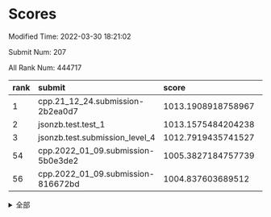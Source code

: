 # Scores

Modified Time: 2022-03-30 18:21:02

Submit Num: 207

All Rank Num: 444717

| rank |               submit               |       score        |       sigma        | pk_num |
| :--- | :--------------------------------- | :----------------- | :----------------- | :----- |
| 1    | cpp.21_12_24.submission-2b2ea0d7   | 1013.1908918758967 | 0.8027029687757748 | 8591   |
| 2    | jsonzb.test.test_1                 | 1013.1575484204238 | 0.8169676335035229 | 8591   |
| 3    | jsonzb.test.submission_level_4     | 1012.7919435741527 | 0.8345930312685653 | 8594   |
| 54   | cpp.2022_01_09.submission-5b0e3de2 | 1005.3827184757739 | 0.7127608695973485 | 8593   |
| 56   | cpp.2022_01_09.submission-816672bd | 1004.837603689512  | 0.718039677548095  | 8595   |


<details>
<summary>全部</summary>

| rank |                 submit                 |       score        |       sigma        | pk_num |
| :--- | :------------------------------------- | :----------------- | :----------------- | :----- |
| 1    | cpp.21_12_24.submission-2b2ea0d7       | 1013.1908918758967 | 0.8027029687757748 | 8591   |
| 2    | jsonzb.test.test_1                     | 1013.1575484204238 | 0.8169676335035229 | 8591   |
| 3    | jsonzb.test.submission_level_4         | 1012.7919435741527 | 0.8345930312685653 | 8594   |
| 4    | gobigger.level_3.submission_level_3_33 | 1011.733436078365  | 0.7726756255289847 | 8597   |
| 5    | gobigger.level_3.submission_level_3_5  | 1011.4161525023574 | 0.7577601100536904 | 8593   |
| 6    | gobigger.level_3.submission_level_3_4  | 1011.3282787224821 | 0.7682721765751118 | 8596   |
| 7    | gobigger.level_3.submission_level_3_39 | 1011.2418275765053 | 0.7629808948289751 | 8597   |
| 8    | gobigger.level_3.submission_level_3_17 | 1011.0668378115159 | 0.7553968104350577 | 8591   |
| 9    | gobigger.level_3.submission_level_3_25 | 1010.9977053405902 | 0.784575360796174  | 8591   |
| 10   | gobigger.level_3.submission_level_3_29 | 1010.9750934570218 | 0.7558511976440729 | 8593   |
| 11   | gobigger.level_3.submission_level_3_11 | 1010.9380963480855 | 0.7724672685175609 | 8593   |
| 12   | gobigger.level_3.submission_level_3_3  | 1010.8689131903209 | 0.7642779119046827 | 8597   |
| 13   | gobigger.level_3.submission_level_3_15 | 1010.8181981566946 | 0.7527644934380994 | 8596   |
| 14   | gobigger.level_3.submission_level_3_18 | 1010.7957922916479 | 0.7656684548867936 | 8599   |
| 15   | gobigger.level_3.submission_level_3_13 | 1010.7518425990879 | 0.7793417071428997 | 8591   |
| 16   | gobigger.level_3.submission_level_3_6  | 1010.7062694796122 | 0.7596725768248911 | 8592   |
| 17   | gobigger.level_3.submission_level_3_22 | 1010.5925157713458 | 0.7690128010319097 | 8591   |
| 18   | gobigger.level_3.submission_level_3_8  | 1010.4505194464539 | 0.7549431680307374 | 8596   |
| 19   | gobigger.level_3.submission_level_3_35 | 1010.396446452176  | 0.7807668966735192 | 8590   |
| 20   | gobigger.level_3.submission_level_3_44 | 1010.366805149752  | 0.7556533696183484 | 8593   |
| 21   | gobigger.level_3.submission_level_3_40 | 1010.3452997763894 | 0.802123905960527  | 8592   |
| 22   | gobigger.level_3.submission_level_3_24 | 1010.2982702575895 | 0.759462927902648  | 8591   |
| 23   | gobigger.level_3.submission_level_3_32 | 1010.0854522954054 | 0.7668412922708212 | 8595   |
| 24   | gobigger.level_3.submission_level_3_36 | 1009.9988631171032 | 0.7641944486569714 | 8596   |
| 25   | gobigger.level_3.submission_level_3_0  | 1009.9688833834474 | 0.7811498238203677 | 8592   |
| 26   | gobigger.level_3.submission_level_3_2  | 1009.9086600941921 | 0.7562924282761755 | 8590   |
| 27   | gobigger.level_3.submission_level_3_31 | 1009.861427519195  | 0.7616479611454594 | 8589   |
| 28   | gobigger.level_3.submission_level_3_41 | 1009.804469318573  | 0.7622165237923938 | 8600   |
| 29   | gobigger.level_3.submission_level_3_49 | 1009.7502560748067 | 0.736281559702975  | 8593   |
| 30   | gobigger.level_3.submission_level_3_12 | 1009.7422059892099 | 0.7402288233940787 | 8592   |
| 31   | gobigger.level_3.submission_level_3_19 | 1009.7133575578339 | 0.7374182316843748 | 8596   |
| 32   | gobigger.level_3.submission_level_3_26 | 1009.6910252037644 | 0.7603181781398324 | 8596   |
| 33   | gobigger.level_3.submission_level_3_42 | 1009.6663782877775 | 0.7568172492596018 | 8591   |
| 34   | gobigger.level_3.submission_level_3_20 | 1009.6585030591282 | 0.755269898908127  | 8589   |
| 35   | gobigger.level_3.submission_level_3_37 | 1009.5407746557854 | 0.7415811264451926 | 8594   |
| 36   | gobigger.level_3.submission_level_3_28 | 1009.442798986472  | 0.7613471824073427 | 8590   |
| 37   | gobigger.level_3.submission_level_3_43 | 1009.4166429110471 | 0.7386926990759645 | 8595   |
| 38   | gobigger.level_3.submission_level_3_7  | 1009.3632472598587 | 0.7678950479653599 | 8593   |
| 39   | gobigger.level_3.submission_level_3_47 | 1009.320953741409  | 0.7473553400940093 | 8593   |
| 40   | gobigger.level_3.submission_level_3_38 | 1009.276088130258  | 0.749614415184501  | 8597   |
| 41   | gobigger.level_3.submission_level_3_10 | 1009.2416104597137 | 0.7510824099008983 | 8593   |
| 42   | gobigger.level_3.submission_level_3_14 | 1009.2270536269749 | 0.7526849269753614 | 8592   |
| 43   | gobigger.level_3.submission_level_3_21 | 1009.1898014859103 | 0.7392511643032508 | 8589   |
| 44   | gobigger.level_3.submission_level_3_1  | 1009.1847265227211 | 0.7340496225720201 | 8590   |
| 45   | gobigger.level_3.submission_level_3_46 | 1008.9764698959316 | 0.7479112071666706 | 8592   |
| 46   | gobigger.level_3.submission_level_3_34 | 1008.9594341222579 | 0.7551146055572526 | 8594   |
| 47   | gobigger.level_3.submission_level_3_48 | 1008.896715330541  | 0.7233705087487359 | 8591   |
| 48   | gobigger.level_3.submission_level_3_27 | 1008.7877832606414 | 0.7528794582666269 | 8595   |
| 49   | gobigger.level_3.submission_level_3_9  | 1008.7604679606848 | 0.7689041099656058 | 8591   |
| 50   | gobigger.level_3.submission_level_3_23 | 1008.5886075174436 | 0.7530459656949448 | 8598   |
| 51   | gobigger.level_3.submission_level_3_30 | 1008.5490717709163 | 0.7465059391889844 | 8594   |
| 52   | gobigger.level_3.submission_level_3_45 | 1008.2726852156255 | 0.7491879218064158 | 8594   |
| 53   | gobigger.level_3.submission_level_3_16 | 1008.0336832999666 | 0.7275641262396879 | 8591   |
| 54   | cpp.2022_01_09.submission-5b0e3de2     | 1005.3827184757739 | 0.7127608695973485 | 8593   |
| 55   | gobigger.level_1.submission_level_1_8  | 1005.0499820997936 | 0.7310234584630075 | 8600   |
| 56   | cpp.2022_01_09.submission-816672bd     | 1004.837603689512  | 0.718039677548095  | 8595   |
| 57   | gobigger.level_1.submission_level_1_31 | 1004.7672529047472 | 0.7215066600178267 | 8591   |
| 58   | gobigger.level_1.submission_level_1_27 | 1004.4894074434242 | 0.7252988899557984 | 8594   |
| 59   | gobigger.level_1.submission_level_1_34 | 1004.217935009034  | 0.7155031216980507 | 8597   |
| 60   | gobigger.level_1.submission_level_1_11 | 1004.1656486318525 | 0.7190008283693942 | 8589   |
| 61   | gobigger.level_1.submission_level_1_41 | 1004.0153156690584 | 0.7285286595887922 | 8590   |
| 62   | gobigger.level_1.submission_level_1_14 | 1003.9908895495157 | 0.7186670778664296 | 8597   |
| 63   | gobigger.level_1.submission_level_1_32 | 1003.9833895293632 | 0.7078042895945782 | 8594   |
| 64   | gobigger.level_1.submission_level_1_5  | 1003.9754102762922 | 0.7217993573913809 | 8597   |
| 65   | gobigger.level_1.submission_level_1_20 | 1003.9470076032604 | 0.7183560930478485 | 8590   |
| 66   | gobigger.level_1.submission_level_1_48 | 1003.9036726104965 | 0.710004826241521  | 8594   |
| 67   | gobigger.level_1.submission_level_1_17 | 1003.8183961648132 | 0.7041841453194314 | 8595   |
| 68   | gobigger.level_1.submission_level_1_12 | 1003.7389269898556 | 0.7218479936484528 | 8598   |
| 69   | gobigger.level_1.submission_level_1_28 | 1003.7300053248802 | 0.7161811051756468 | 8592   |
| 70   | gobigger.level_1.submission_level_1_15 | 1003.6971101842163 | 0.7142105306036394 | 8588   |
| 71   | gobigger.level_1.submission_level_1_39 | 1003.684680881113  | 0.7178823118384277 | 8590   |
| 72   | gobigger.level_1.submission_level_1_9  | 1003.6497247268063 | 0.7251670571152197 | 8592   |
| 73   | gobigger.level_1.submission_level_1_30 | 1003.6297415165086 | 0.7136481306315966 | 8594   |
| 74   | gobigger.level_1.submission_level_1_0  | 1003.5605991435177 | 0.7315843764619417 | 8590   |
| 75   | gobigger.level_1.submission_level_1_1  | 1003.5363703093651 | 0.7208216558022007 | 8592   |
| 76   | gobigger.level_1.submission_level_1_23 | 1003.5138107574858 | 0.7139929927243319 | 8594   |
| 77   | gobigger.level_1.submission_level_1_16 | 1003.5046148940069 | 0.7162183151164243 | 8596   |
| 78   | gobigger.level_1.submission_level_1_18 | 1003.3815669779257 | 0.7164501830128347 | 8594   |
| 79   | gobigger.level_1.submission_level_1_33 | 1003.3728133226216 | 0.7089218482621703 | 8591   |
| 80   | gobigger.level_1.submission_level_1_43 | 1003.3413948866354 | 0.7187751778959782 | 8594   |
| 81   | gobigger.level_1.submission_level_1_42 | 1003.3103762718761 | 0.7184015352761745 | 8598   |
| 82   | gobigger.level_1.submission_level_1_29 | 1003.2742837483648 | 0.7088731761517704 | 8593   |
| 83   | gobigger.level_1.submission_level_1_37 | 1003.2564299832926 | 0.7131641379603612 | 8598   |
| 84   | gobigger.level_1.submission_level_1_45 | 1003.2528253727712 | 0.7225855379856465 | 8592   |
| 85   | gobigger.level_1.submission_level_1_24 | 1003.1560680771225 | 0.6984480015994993 | 8591   |
| 86   | gobigger.level_1.submission_level_1_26 | 1003.1390555529773 | 0.7098538295913593 | 8593   |
| 87   | gobigger.level_1.submission_level_1_21 | 1003.1005779174859 | 0.7188428165405838 | 8595   |
| 88   | gobigger.level_1.submission_level_1_46 | 1003.0915637539176 | 0.7237744021502036 | 8589   |
| 89   | gobigger.level_1.submission_level_1_36 | 1003.0383061423838 | 0.7177905942438094 | 8597   |
| 90   | gobigger.level_1.submission_level_1_7  | 1002.9959808537742 | 0.7154458113819456 | 8596   |
| 91   | gobigger.level_1.submission_level_1_47 | 1002.9214019017531 | 0.7161305080190603 | 8596   |
| 92   | gobigger.level_1.submission_level_1_44 | 1002.7507748075084 | 0.7237665002925289 | 8590   |
| 93   | gobigger.level_1.submission_level_1_49 | 1002.7180721142596 | 0.7147921603943879 | 8594   |
| 94   | gobigger.level_1.submission_level_1_19 | 1002.7161022791611 | 0.7117421044234443 | 8591   |
| 95   | gobigger.level_1.submission_level_1_2  | 1002.6843989408949 | 0.7179171126760313 | 8596   |
| 96   | gobigger.level_1.submission_level_1_13 | 1002.6403231524195 | 0.7163734647230783 | 8588   |
| 97   | gobigger.level_1.submission_level_1_10 | 1002.5746711378298 | 0.7114667750320431 | 8596   |
| 98   | gobigger.level_1.submission_level_1_40 | 1002.5683150939091 | 0.7245103114578404 | 8592   |
| 99   | gobigger.level_1.submission_level_1_4  | 1002.5278665225273 | 0.7121265888032413 | 8599   |
| 100  | gobigger.level_1.submission_level_1_38 | 1002.4928779879522 | 0.7196296190807404 | 8591   |
| 101  | gobigger.level_1.submission_level_1_25 | 1002.4677335402972 | 0.7209737561699014 | 8590   |
| 102  | gobigger.level_1.submission_level_1_22 | 1002.4569748926484 | 0.7153151028251302 | 8595   |
| 103  | gobigger.level_1.submission_level_1_35 | 1002.3598571657021 | 0.7045996370910882 | 8594   |
| 104  | gobigger.level_1.submission_level_1_3  | 1001.9590519336133 | 0.6993035171455012 | 8593   |
| 105  | gobigger.level_1.submission_level_1_6  | 1001.7426601886655 | 0.7096895801562142 | 8594   |
| 106  | gobigger.random.submission_random_49   | 997.044745696482   | 0.7013056024821234 | 8592   |
| 107  | gobigger.random.submission_random_31   | 996.8358125044624  | 0.7129021248759545 | 8598   |
| 108  | gobigger.random.submission_random_44   | 996.7947904117382  | 0.7133434369731559 | 8591   |
| 109  | gobigger.random.submission_random_12   | 996.6382996836358  | 0.7017765150869242 | 8591   |
| 110  | gobigger.random.submission_random_15   | 996.6374750728999  | 0.7039492256771906 | 8591   |
| 111  | gobigger.random.submission_random_10   | 996.5642098772931  | 0.7010573836246913 | 8595   |
| 112  | gobigger.random.submission_random_19   | 996.5379156503972  | 0.6992095335743377 | 8596   |
| 113  | gobigger.random.submission_random_41   | 996.4023450639519  | 0.7040583942014607 | 8595   |
| 114  | gobigger.random.submission_random_47   | 996.3804201607927  | 0.7122588239051284 | 8593   |
| 115  | gobigger.random.submission_random_29   | 996.30499567989    | 0.7040375152176807 | 8596   |
| 116  | gobigger.random.submission_random_26   | 996.2614388617031  | 0.7017564530325302 | 8597   |
| 117  | gobigger.random.submission_random_8    | 996.2485390259559  | 0.6993964757767119 | 8592   |
| 118  | gobigger.random.submission_random_5    | 996.2466505524706  | 0.7195508634401833 | 8597   |
| 119  | gobigger.random.submission_random_0    | 996.2218298611093  | 0.7006976114079155 | 8591   |
| 120  | gobigger.random.submission_random_22   | 996.1529388050582  | 0.7011591728191185 | 8596   |
| 121  | gobigger.random.submission_random_9    | 996.1386865823948  | 0.7168357138998674 | 8594   |
| 122  | gobigger.random.submission_random_23   | 996.1335222548807  | 0.7062178544302726 | 8595   |
| 123  | gobigger.random.submission_random_46   | 996.0787788846708  | 0.7159721629274215 | 8595   |
| 124  | gobigger.random.submission_random_32   | 996.059305372618   | 0.7065300774873645 | 8595   |
| 125  | gobigger.random.submission_random_7    | 996.0284787665498  | 0.6995384664374298 | 8598   |
| 126  | gobigger.random.submission_random_24   | 996.0123686643294  | 0.7011572823505829 | 8590   |
| 127  | gobigger.random.submission_random_39   | 996.0104639923576  | 0.7048956099384549 | 8593   |
| 128  | gobigger.random.submission_random_2    | 995.9799179305456  | 0.7159244799489618 | 8598   |
| 129  | gobigger.random.submission_random_1    | 995.8507548654895  | 0.7116906911346246 | 8598   |
| 130  | gobigger.random.submission_random_48   | 995.8434671286934  | 0.7138375135824798 | 8597   |
| 131  | gobigger.random.submission_random_18   | 995.8429973040494  | 0.7141059466020502 | 8591   |
| 132  | gobigger.random.submission_random_16   | 995.8062070053884  | 0.7151946811213562 | 8591   |
| 133  | gobigger.random.submission_random_4    | 995.7881951232036  | 0.7212927949549972 | 8589   |
| 134  | gobigger.random.submission_random_17   | 995.7317688621102  | 0.7075714378710674 | 8593   |
| 135  | gobigger.random.submission_random_35   | 995.7051577687315  | 0.707368194076041  | 8591   |
| 136  | gobigger.random.submission_random_36   | 995.6919607185773  | 0.71325159329704   | 8592   |
| 137  | gobigger.random.submission_random_3    | 995.6871743067904  | 0.7056606686365643 | 8594   |
| 138  | gobigger.random.submission_random_21   | 995.6266151063961  | 0.7246491656854512 | 8595   |
| 139  | gobigger.random.submission_random_6    | 995.5791971566763  | 0.7042376801778792 | 8595   |
| 140  | gobigger.random.submission_random_20   | 995.575716991225   | 0.7212900803196693 | 8593   |
| 141  | gobigger.random.submission_random_42   | 995.5287149846996  | 0.7088869265729514 | 8593   |
| 142  | gobigger.random.submission_random_30   | 995.5024914624755  | 0.7183145523294698 | 8595   |
| 143  | gobigger.random.submission_random_37   | 995.4644843421439  | 0.7030410222570622 | 8589   |
| 144  | gobigger.random.submission_random_38   | 995.4616132119905  | 0.7222050904553072 | 8590   |
| 145  | gobigger.random.submission_random_33   | 995.4451174001539  | 0.711223157376766  | 8598   |
| 146  | gobigger.random.submission_random_34   | 995.4186635259896  | 0.7087927264553743 | 8597   |
| 147  | gobigger.random.submission_random_45   | 995.3959384290753  | 0.700685440204639  | 8592   |
| 148  | gobigger.random.submission_random_13   | 995.3685236540327  | 0.7013028462844786 | 8596   |
| 149  | gobigger.random.submission_random_27   | 995.3552119486377  | 0.7041846082516388 | 8593   |
| 150  | gobigger.random.submission_random_43   | 995.3381819576476  | 0.7245059016922362 | 8591   |
| 151  | gobigger.random.submission_random_25   | 995.2463697353346  | 0.719478295107891  | 8594   |
| 152  | gobigger.random.submission_random_11   | 995.1358856170211  | 0.7125288287672095 | 8594   |
| 153  | gobigger.random.submission_random_28   | 995.1126655108413  | 0.7009142179742455 | 8589   |
| 154  | gobigger.random.submission_random_14   | 995.0959805522317  | 0.7260893259880771 | 8592   |
| 155  | gobigger.random.submission_random_40   | 994.560058091215   | 0.7236625558984672 | 8591   |
| 156  | gobigger.level_2.submission_level_2_13 | 994.0595876770996  | 0.7337566809071174 | 8595   |
| 157  | gobigger.level_2.submission_level_2_47 | 993.5719862186825  | 0.7375958366276819 | 8596   |
| 158  | gobigger.level_2.submission_level_2_33 | 993.5439948800446  | 0.7262958417215736 | 8595   |
| 159  | gobigger.level_2.submission_level_2_31 | 993.4512396550201  | 0.7484274858960871 | 8594   |
| 160  | gobigger.level_2.submission_level_2_4  | 993.4509441834449  | 0.7355051887412716 | 8592   |
| 161  | gobigger.level_2.submission_level_2_18 | 993.3679856466194  | 0.7483822203395742 | 8595   |
| 162  | gobigger.level_2.submission_level_2_46 | 993.1392391135131  | 0.7407608156904845 | 8592   |
| 163  | gobigger.level_2.submission_level_2_17 | 993.03723749141    | 0.7389595408800379 | 8589   |
| 164  | gobigger.level_2.submission_level_2_42 | 992.9740464387744  | 0.7486392794864202 | 8595   |
| 165  | gobigger.level_2.submission_level_2_38 | 992.9227696730751  | 0.7685141302139149 | 8598   |
| 166  | gobigger.level_2.submission_level_2_30 | 992.9070519273458  | 0.7341168271681707 | 8593   |
| 167  | gobigger.level_2.submission_level_2_0  | 992.8640393970984  | 0.7424575753124787 | 8586   |
| 168  | gobigger.level_2.submission_level_2_44 | 992.8388562537234  | 0.732631675183437  | 8597   |
| 169  | gobigger.level_2.submission_level_2_5  | 992.7948478641372  | 0.7260240402722449 | 8594   |
| 170  | gobigger.level_2.submission_level_2_23 | 992.7822991633616  | 0.7317712714992858 | 8596   |
| 171  | gobigger.level_2.submission_level_2_8  | 992.7433334589157  | 0.7471765199522855 | 8592   |
| 172  | gobigger.level_2.submission_level_2_25 | 992.730045919879   | 0.7541285081916577 | 8596   |
| 173  | gobigger.level_2.submission_level_2_1  | 992.6767269541805  | 0.7451539663416545 | 8598   |
| 174  | gobigger.level_2.submission_level_2_29 | 992.6725197587087  | 0.7657958611415527 | 8593   |
| 175  | gobigger.level_2.submission_level_2_24 | 992.6000914071005  | 0.7468448872181809 | 8597   |
| 176  | gobigger.level_2.submission_level_2_6  | 992.5950222040822  | 0.7401338218437473 | 8594   |
| 177  | gobigger.level_2.submission_level_2_45 | 992.488026007453   | 0.7403896763977529 | 8587   |
| 178  | gobigger.level_2.submission_level_2_41 | 992.4830582407619  | 0.7392105111835998 | 8594   |
| 179  | gobigger.level_2.submission_level_2_19 | 992.468652021143   | 0.7472421855929633 | 8593   |
| 180  | gobigger.level_2.submission_level_2_21 | 992.4266447234328  | 0.7424153041722964 | 8592   |
| 181  | gobigger.level_2.submission_level_2_35 | 992.2824835482088  | 0.7329029503300621 | 8598   |
| 182  | gobigger.level_2.submission_level_2_34 | 992.2532829544624  | 0.7390466482372434 | 8590   |
| 183  | gobigger.level_2.submission_level_2_48 | 992.209423871145   | 0.7380212044274581 | 8600   |
| 184  | gobigger.level_2.submission_level_2_28 | 992.1821648637272  | 0.7365302531714465 | 8592   |
| 185  | gobigger.level_2.submission_level_2_43 | 992.1800955359336  | 0.7460725675762017 | 8593   |
| 186  | gobigger.level_2.submission_level_2_3  | 992.1700082357445  | 0.7633144042377846 | 8591   |
| 187  | gobigger.level_2.submission_level_2_20 | 992.1195845060914  | 0.7424154473953977 | 8593   |
| 188  | gobigger.level_2.submission_level_2_36 | 991.9540991463621  | 0.7441967277150343 | 8594   |
| 189  | gobigger.level_2.submission_level_2_14 | 991.9220928926982  | 0.7531487254309529 | 8600   |
| 190  | gobigger.level_2.submission_level_2_32 | 991.918275355212   | 0.747204895294465  | 8595   |
| 191  | gobigger.level_2.submission_level_2_2  | 991.9138158187208  | 0.7526480433276658 | 8594   |
| 192  | gobigger.level_2.submission_level_2_7  | 991.8111109930137  | 0.7481286298795508 | 8591   |
| 193  | gobigger.level_2.submission_level_2_22 | 991.7012170639248  | 0.7693119826623003 | 8594   |
| 194  | gobigger.level_2.submission_level_2_49 | 991.6851812675314  | 0.7429413690189376 | 8585   |
| 195  | gobigger.level_2.submission_level_2_9  | 991.6752019023729  | 0.7348847519146425 | 8595   |
| 196  | gobigger.level_2.submission_level_2_40 | 991.5055542183883  | 0.7639178996211244 | 8594   |
| 197  | gobigger.level_2.submission_level_2_39 | 991.4842251078394  | 0.7551875508363161 | 8597   |
| 198  | gobigger.level_2.submission_level_2_12 | 991.4809199414835  | 0.7508729045890855 | 8593   |
| 199  | gobigger.level_2.submission_level_2_16 | 991.4256946510728  | 0.7378088474143943 | 8599   |
| 200  | gobigger.level_2.submission_level_2_11 | 991.2356529828086  | 0.7560224102503037 | 8591   |
| 201  | gobigger.level_2.submission_level_2_27 | 991.155825619884   | 0.7508091517886829 | 8598   |
| 202  | gobigger.level_2.submission_level_2_10 | 991.1131548729951  | 0.7495467283858344 | 8597   |
| 203  | gobigger.level_2.submission_level_2_26 | 991.1119605021421  | 0.7684566255460146 | 8595   |
| 204  | gobigger.level_2.submission_level_2_37 | 991.0530266710552  | 0.7595412719094765 | 8590   |
| 205  | gobigger.level_2.submission_level_2_15 | 991.0340589138892  | 0.7485533099679835 | 8597   |
| 206  | gobigger.none.submission_none_1        | 977.2412775541399  | 1.4641688793339076 | 8593   |
| 207  | gobigger.none.submission_none_0        | 976.5414175639771  | 1.4102212440220652 | 8595   |

</details>